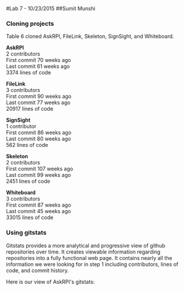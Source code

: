 #Lab 7 - 10/23/2015
##Sumit Munshi

### Cloning projects

Table 6 cloned AskRPI, FileLink, Skeleton, SignSight, and Whiteboard.

**AskRPI**  
2 contributors  
First commit 70 weeks ago  
Last commit 61 weeks ago  
3374 lines of code  

**FileLink**  
3 contributors  
First commit 90 weeks ago  
Last commit 77 weeks ago  
20917 lines of code  

**SignSight**  
1 contributor  
First commit 86 weeks ago  
Last commit 80 weeks ago  
562 lines of code  

**Skeleton**  
2 contributors  
First commit 107 weeks ago  
Last commit 99 weeks ago  
2451 lines of code  

**Whiteboard**  
3 contributors  
First commit 87 weeks ago  
Last commit 45 weeks ago  
33015 lines of code  

### Using gitstats

Gitstats provides a more analytical and progressive view of github repositories over time.  It creates viewable information regarding repositories into a fully functional web page.  It contains nearly all the information we were looking for in step 1 including contributors, lines of code, and commit history.

Here is our view of AskRPI's gitstats:

